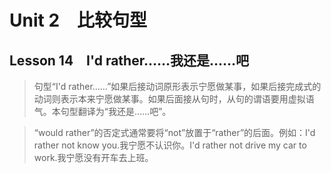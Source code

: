 ﻿ # Unit 2　比较句型
 ## Lesson 14　I'd rather……我还是……吧
 
> 句型“I'd rather……”如果后接动词原形表示宁愿做某事，如果后接完成式的动词则表示本来宁愿做某事。如果后面接从句时，从句的谓语要用虚拟语气。本句型翻译为“我还是……吧”。

> “would rather”的否定式通常要将“not”放置于“rather”的后面。例如：I'd rather not know you.我宁愿不认识你。I'd rather not drive my car to work.我宁愿没有开车去上班。


 